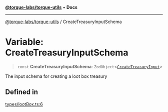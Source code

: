 [**@torque-labs/torque-utils**](../README.md) • **Docs**

***

[@torque-labs/torque-utils](../README.md) / CreateTreasuryInputSchema

# Variable: CreateTreasuryInputSchema

> `const` **CreateTreasuryInputSchema**: `ZodObject`\<[`CreateTreasuryInput`](../type-aliases/CreateTreasuryInput.md)\>

The input schema for creating a loot box treasury

## Defined in

[types/lootBox.ts:6](https://github.com/torque-labs/torque-utils/blob/a612e615fa21888d00ebb7bf70f9910fab4be80a/types/lootBox.ts#L6)
